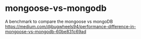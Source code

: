 # mongoose-vs-mongodb
A benchmark to compare the mongoose vs mongoDB
https://medium.com/@bugwheels94/performance-difference-in-mongoose-vs-mongodb-60be831c69ad
